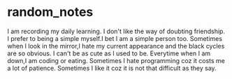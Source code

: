 # random_notes
I am recording my daily learning.
I don't like the way of doubting friendship.
I prefer to being a simple myself.I bet I am a simple person too.
Sometimes when I look in the mirror,I hate my current appearance and the black cycles are so obvious.
I can't be as cute as I used to be.
Everytime when I am down,I am coding or eating.
Sometimes I hate programming coz it costs me a lot of patience.
Sometimes I like it coz it is not that difficult as they say.
